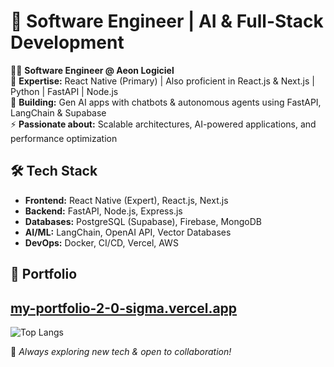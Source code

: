 # 🚀 Software Engineer | AI & Full-Stack Development

👨‍💻 **Software Engineer @ Aeon Logiciel**  
🔹 **Expertise:** React Native (Primary) | Also proficient in React.js & Next.js | Python | FastAPI | Node.js  
🧠 **Building:** Gen AI apps with chatbots & autonomous agents using FastAPI, LangChain & Supabase  
⚡ **Passionate about:** Scalable architectures, AI-powered applications, and performance optimization  

## 🛠️ Tech Stack
- **Frontend:** React Native (Expert), React.js, Next.js
- **Backend:** FastAPI, Node.js, Express.js
- **Databases:** PostgreSQL (Supabase), Firebase, MongoDB
- **AI/ML:** LangChain, OpenAI API, Vector Databases
- **DevOps:** Docker, CI/CD, Vercel, AWS

## 📌 Portfolio
[my-portfolio-2-0-sigma.vercel.app](https://my-portfolio-2-0-sigma.vercel.app/)
---

![Top Langs](https://github-readme-stats.vercel.app/api/top-langs/?username=tausif-arif&layout=pie)

🔗 *Always exploring new tech & open to collaboration!*
